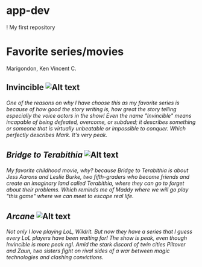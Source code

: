 # app-dev
! My first repository 

# Favorite series/movies
Marigondon, Ken Vincent C.
## **Invincible** ![Alt text](https://ew.com/thmb/loLVuN94pMyDrFUxkFFJOKuouRo=/1500x0/filters:no_upscale():max_bytes(150000):strip_icc():format(webp)/invincible-promo-072023-1-d0957bb94a0545a080a58d3a610e5966.jpg) <h6> One of the reasons on why I have choose this as my favorite series is because of how good the story writing is, how great the story telling especially the voice actors in the show! Even the name "Invincible" means incapable of being defeated, overcome, or subdued; it describes something or someone that is virtually unbeatable or impossible to conquer. Which perfectly describes Mark. It's very peak. </h6>
## *Bridge to Terabithia* ![Alt text](https://miro.medium.com/v2/resize:fit:1400/format:webp/1*EuMFNj7L9wYyEVb4aO5vAg.jpeg) <h6> My favorite childhood movie, why? because Bridge to Terabithia is about Jess Aarons and Leslie Burke, two fifth-graders who become friends and create an imaginary land called Terabithia, where they can go to forget about their problems. Which reminds me of Maddy where we will go play "this game" where we can meet to escape real life. </h6>
## *Arcane* ![Alt text](https://assets-prd.ignimgs.com/2024/06/11/artwork-1718103614515.jpeg) <h6> Not only I love playing LoL, Wildrit. But now they have a series that I guess every LoL players have been waiting for! The show is peak, even though Invincible is more peak ngl. Amid the stark discord of twin cities Piltover and Zaun, two sisters fight on rival sides of a war between magic technologies and clashing convictions. </h6>
